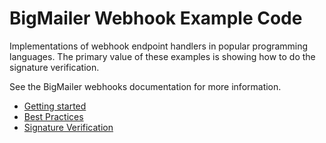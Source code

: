 # BigMailer Webhook Example Code

Implementations of webhook endpoint handlers in popular programming languages. The primary value of these examples is showing how to do the signature verification.

See the BigMailer webhooks documentation for more information.

* [Getting started](https://docs.bigmailer.io/docs/webhooks)
* [Best Practices](https://docs.bigmailer.io/docs/webhooks-best-practices)
* [Signature Verification](https://docs.bigmailer.io/docs/verifying-webhook-signatures)

